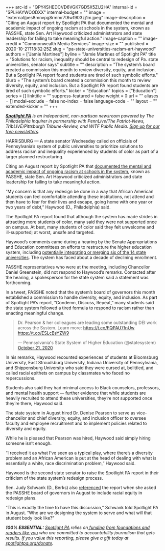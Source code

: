 +++
arc-id = "QPY4SHEDCVD6VGK7GD5X5ZU2HA"
internal-id = "SPLHAYWOODXX"
internal-budget = ""
image = "external/pes8mnvpg8rmmr7t8wf903zj1m.jpeg"
image-description = "Citing an August report by Spotlight PA that documented the mental and academic impact of ongoing racism at schools in the system, known as PASSHE, state Sen. Art Haywood criticized administrators and state leadership for failing to take meaningful action."
image-caption = ""
image-credit = "Commonwealth Media Services"
image-size = ""
published = 2020-10-21T18:32:25Z
slug = "pa-state-universities-racism-art-haywood"
authors = ["Jamie Martines"]
byline = "Jamie Martines of Spotlight PA"
title = "Solutions for racism, inequality should be central to redesign of Pa. state universities, senator says"
subtitle = ""
description = "The system’s board created a commission this month to review diversity, equity, and inclusion. But a Spotlight PA report found students are tired of such symbolic efforts."
blurb = "The system’s board created a commission this month to review diversity, equity, and inclusion. But a Spotlight PA report found students are tired of such symbolic efforts."
kicker = "Education"
topics = ["Education"]
series = []
linktitle = ""
suppress-featured = false
weight = 0
url = ""
aliases = []
modal-exclude = false
no-index = false
language-code = ""
layout = ""
extended-kicker = ""
+++

<a href="https://www.spotlightpa.org/"><i><b>Spotlight PA</b></i></a><i> is an independent, non-partisan newsroom powered by The Philadelphia Inquirer in partnership with PennLive/The Patriot-News, TribLIVE/Pittsburgh Tribune-Review, and WITF Public Media. </i><a href="https://www.spotlightpa.org/newsletters"><i>Sign up for our free newsletters</i></a><i>.</i>

HARRISBURG — A state senator Wednesday called on officials of Pennsylvania’s system of public universities to prioritize solutions to address racism and inequality experienced by students of color as part of a larger planned restructuring.

Citing an August report by Spotlight PA that <a href="https://www.spotlightpa.org/news/2020/08/pennsylvania-public-universities-colleges-campus-racism/">documented the mental and academic impact of ongoing racism at schools in the system</a>, known as PASSHE, state Sen. Art Haywood criticized administrators and state leadership for failing to take meaningful action.

“My concern is that any redesign be done in a way that African American students can feel comfortable attending these institutions, not attend and then have to fear for their lives and escape, going home with one year or two years of debt,” Haywood (D., Philadelphia) said.

<script src="https://www.spotlightpa.org/embed.js" async></script><div data-spl-embed-version="1" data-spl-src="https://www.spotlightpa.org/embeds/newsletter/"></div>

The Spotlight PA report found that although the system has made strides in attracting more students of color, many said they were not supported once on campus. At best, many students of color said they felt unwelcome and ill-supported; at worst, unsafe and targeted.

Haywood’s comments came during a hearing by the Senate Appropriations and Education committees on efforts to restructure the higher education system, including <a href="https://triblive.com/news/pennsylvania/officials-at-pennsylvania-state-universities-move-forward-with-merger-study-as-iup-aims-at-its-own-restructuring-plan/">potentially integrating or merging six of the 14 state universities</a>. The system has faced about a decade of declining enrollment.

PASSHE representatives who were at the meeting, including Chancellor Daniel Greenstein, did not respond to Haywood’s remarks. Contacted after the hearing, a spokesperson for the state system said a statement was forthcoming.

In a tweet, PASSHE noted that the system’s board of governors this month established a commission to handle diversity, equity, and inclusion. As part of Spotlight PA’s report, “Condemn, Discuss, Repeat,” many students said the state system followed a tired formula to respond to racism rather than enacting meaningful change.

<blockquote class="twitter-tweet"><p lang="en" dir="ltr">Dr. Pearson &amp; her colleagues are leading some outstanding DEI work across the System. Learn more: <a href="https://t.co/FQPAU7fnUw">https://t.co/FQPAU7fnUw</a> <a href="https://t.co/ESLcBsYZW9">https://t.co/ESLcBsYZW9</a></p>&mdash; Pennsylvania&#39;s State System of Higher Education (@statesystem) <a href="https://twitter.com/statesystem/status/1318949493388304385?ref_src=twsrc%5Etfw">October 21, 2020</a></blockquote>
<script async src="https://platform.twitter.com/widgets.js" charset="utf-8"></script>


In his remarks, Haywood recounted experiences of students at Bloomsburg University, East Stroudsburg University, Indiana University of Pennsylvania, and Shippensburg University who said they were cursed at, belittled, and called racial epithets on campus by classmates who faced no repercussions.

Students also said they had minimal access to Black counselors, professors, and mental health support — further evidence that while students are heavily recruited to attend these universities, they’re not supported once they’re there, Haywood said.

The state system in August hired Dr. Denise Pearson to serve as vice-chancellor and chief diversity, equity, and inclusion officer to oversee faculty and employee recruitment and to implement policies related to diversity and equity.

While he is pleased that Pearson was hired, Haywood said simply hiring someone isn’t enough.

<script src="https://www.spotlightpa.org/embed.js" async></script><div data-spl-embed-version="1" data-spl-src="https://www.spotlightpa.org/embeds/donate/?teaser_text=Spotlight%20PA%20provides%20essential%2C%20public-service%20journalism%20thanks%20to%20readers%20like%20you.%20Help%20us%20continue%20that%20work."></div>

“I received it as what I’ve seen as a typical play, where there’s a diversity problem and an African American is put at the head of dealing with what is essentially a white, race discrimination problem,” Haywood said.

Haywood is the second state senator to raise the Spotlight PA report in their criticism of the state system’s redesign process.

Sen. Judy Schwank (D., Berks) also <a href="https://www.spotlightpa.org/news/2020/08/pa-campus-racism-state-system-judy-schwank-passhe/">referenced</a> the report when she asked the PASSHE board of governors in August to include racial equity in redesign plans.

“This is exactly the time to have this discussion,” Schwank told Spotlight PA in August. “Who are we designing the system to serve and what will that student body look like?”

<i><b>100% ESSENTIAL:</b></i><i> </i><a href="https://www.spotlightpa.org/"><i>Spotlight PA</i></a><i> relies on</i><a href="https://www.spotlightpa.org/support"><i> funding from foundations and readers like you</i></a><i> who are committed to accountability journalism that gets results. If you value this reporting, please give a gift today at </i><a href="http://spotlightpa.org/donate"><i>spotlightpa.org/donate</i></a><i>.</i>
